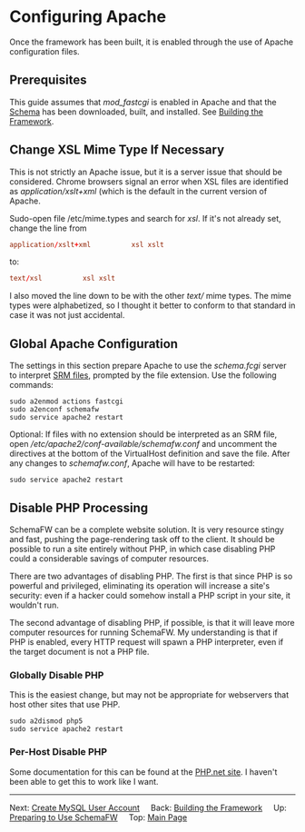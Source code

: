 # Configuring Apache

Once the framework has been built, it is enabled through the use of Apache
configuration files.

## Prerequisites

This guide assumes that _mod_fastcgi_ is enabled in Apache and that the
[Schema](https://chuckj@bitbucket.org/chuckj/schema.git) has been downloaded,
built, and installed.  See [Building the Framework](BuildingTheFramework.md).

## Change XSL Mime Type If Necessary

This is not strictly an Apache issue, but it is a server issue that should be
considered.  Chrome browsers signal an error when XSL files are identified as
_application/xslt+xml_ (which is the default in the current version of Apache.

Sudo-open file /etc/mime.types and search for _xsl_.  If it's not already set,
change the line from

~~~conf
application/xslt+xml          xsl xslt
~~~

to:

~~~conf
text/xsl          xsl xslt
~~~

I also moved the line down to be with the other _text/_ mime types.  The mime
types were alphabetized, so I thought it better to conform to that standard
in case it was not just accidental.

## Global Apache Configuration

The settings in this section prepare Apache to use the _schema.fcgi_ server
to interpret [SRM files](SRMFiles.md), prompted by the file extension.  Use
the following commands:

~~~
sudo a2enmod actions fastcgi
sudo a2enconf schemafw
sudo service apache2 restart
~~~

Optional: If files with no extension should be interpreted as an SRM file,
open _/etc/apache2/conf-available/schemafw.conf_ and uncomment the directives
at the bottom of the VirtualHost definition and save the file.  After any
changes to _schemafw.conf_, Apache will have to be restarted:

    sudo service apache2 restart
   
## Disable PHP Processing

SchemaFW can be a complete website solution.  It is very resource stingy and fast,
pushing the page-rendering task off to the client.  It should be possible to run
a site entirely without PHP, in which case disabling PHP could a considerable
savings of computer resources.

There are two advantages of disabling PHP.  The first is that since PHP is so
powerful and privileged, eliminating its operation will increase a site's
security: even if a hacker could somehow install a PHP script in your site,
it wouldn't run.

The second advantage of disabling PHP, if possible, is that it will leave
more computer resources for running SchemaFW.  My understanding is that
if PHP is enabled, every HTTP request will spawn a PHP interpreter, even
if the target document is not a PHP file.

### Globally Disable PHP

This is the easiest change, but may not be appropriate for webservers that
host other sites that use PHP.

    sudo a2dismod php5
    sudo service apache2 restart

### Per-Host Disable PHP

Some documentation for this can be found at the
[PHP.net site](http://docs.php.net/manual/en/configuration.changes.php#configuration.changes.apache).
I haven't been able to get this to work like I want.

--------------------------------------------------------------------------------

Next: [Create MySQL User Account](CreateWebUser.md)
&nbsp;
&nbsp;
Back: [Building the Framework](BuildingTheFramework.md)
&nbsp;
&nbsp;
Up: [Preparing to Use SchemaFW](PreparingToUseSchemaFW.md)
&nbsp;
&nbsp;
Top: [Main Page](UserGuide.md)
